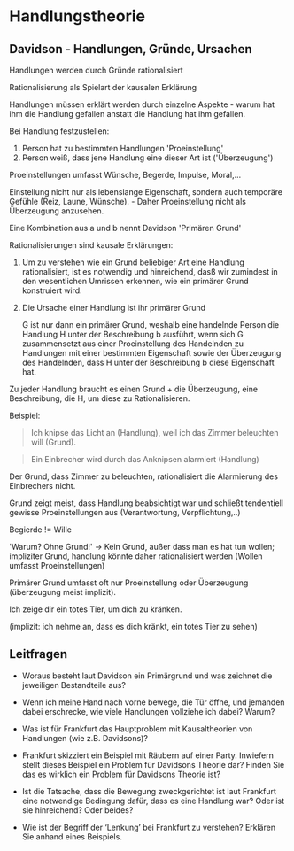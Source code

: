 # Handlungstheorie

## Davidson - Handlungen, Gründe, Ursachen

Handlungen werden durch Gründe rationalisiert

Rationalisierung als Spielart der kausalen Erklärung

Handlungen müssen erklärt werden durch einzelne Aspekte - warum hat ihm die Handlung gefallen anstatt die Handlung hat ihm gefallen.

Bei Handlung festzustellen:

1. Person hat zu bestimmten Handlungen 'Proeinstellung'
2. Person weiß, dass jene Handlung eine dieser Art ist ('Überzeugung')

Proeinstellungen umfasst Wünsche, Begerde, Impulse, Moral,...

Einstellung nicht nur als lebenslange Eigenschaft, sondern auch temporäre Gefühle (Reiz, Laune, Wünsche). - Daher Proeinstellung nicht als Überzeugung anzusehen.

Eine Kombination aus a und b nennt Davidson 'Primären Grund'

Rationalisierungen sind kausale Erklärungen:

1. Um zu verstehen wie ein Grund beliebiger Art eine Handlung rationalisiert, ist es notwendig und hinreichend, dasß wir zumindest in den wesentlichen Umrissen erkennen, wie ein primärer Grund konstruiert wird.

2. Die Ursache einer Handlung ist ihr primärer Grund


    G ist nur dann ein primärer Grund, weshalb eine handelnde Person die Handlung H unter der Beschreibung b ausführt, wenn sich G zusammensetzt aus einer Proeinstellung des Handelnden zu Handlungen mit einer bestimmten Eigenschaft sowie der Überzeugung des Handelnden, dass H unter der Beschreibung b diese Eigenschaft hat.

Zu jeder Handlung braucht es einen Grund + die Überzeugung, eine Beschreibung, die H, um diese zu Rationalisieren.

Beispiel:

> Ich knipse das Licht an (Handlung), weil ich das Zimmer beleuchten will (Grund).

> Ein Einbrecher wird durch das Anknipsen alarmiert (Handlung)

Der Grund, dass Zimmer zu beleuchten, rationalisiert die Alarmierung des Einbrechers nicht.

Grund zeigt meist, dass Handlung beabsichtigt war und schließt tendentiell gewisse Proeinstellungen aus (Verantwortung, Verpflichtung,..)

Begierde != Wille

'Warum? Ohne Grund!' -> Kein Grund, außer dass man es hat tun wollen; impliziter Grund, handlung könnte daher rationalisiert werden (Wollen umfasst Proeinstellungen)

Primärer Grund umfasst oft nur Proeinstellung oder Überzeugung (überzeugung meist implizit).

Ich zeige dir ein totes Tier, um dich zu kränken.

(implizit: ich nehme an, dass es dich kränkt, ein totes Tier zu sehen)









## Leitfragen

* Woraus besteht laut Davidson ein Primärgrund und was zeichnet die jeweiligen Bestandteile aus?

* Wenn ich meine Hand nach vorne bewege, die Tür öffne, und jemanden dabei erschrecke, wie viele Handlungen vollziehe ich dabei? Warum?

* Was ist für Frankfurt das Hauptproblem mit Kausaltheorien von Handlungen (wie z.B. Davidsons)?

* Frankfurt skizziert ein Beispiel mit Räubern auf einer Party. Inwiefern stellt dieses Beispiel ein Problem für Davidsons Theorie dar? Finden Sie das es wirklich ein Problem für Davidsons Theorie ist?

* Ist die Tatsache, dass die Bewegung zweckgerichtet ist laut Frankfurt eine notwendige Bedingung dafür, dass es eine Handlung war? Oder ist sie hinreichend? Oder beides?

* Wie ist der Begriff der ‘Lenkung’ bei Frankfurt zu verstehen? Erklären Sie anhand eines Beispiels.